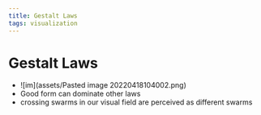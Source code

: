 ```yaml
---
title: Gestalt Laws
tags: visualization
---
```


# Gestalt Laws
- ![im](assets/Pasted image 20220418104002.png)
- Good form can dominate other laws
- crossing swarms in our visual field are perceived as different swarms












